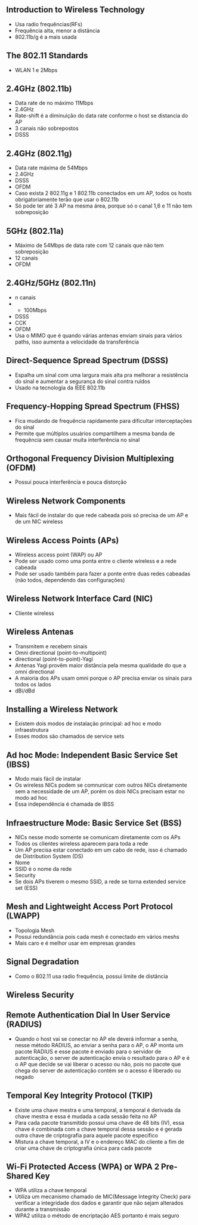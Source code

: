 ## Introduction to Wireless Technology
- Usa radio frequências(RFs)
- Frequência alta, menor a distância
- 802.11b/g é a mais usada
## The 802.11 Standards
- WLAN 1 e 2Mbps
## 2.4GHz (802.11b)
- Data rate de no máximo 11Mbps
- 2.4GHz
- Rate-shift é a diminuição do data rate conforme o host se distancia do AP
- 3 canais não sobrepostos
- DSSS 
## 2.4GHz (802.11g)
- Data rate máxima de 54Mbps
- 2.4GHz
- DSSS
- OFDM
- Caso exista 2 802.11g e 1 802.11b conectados em um AP, todos os hosts obrigatoriamente terão que usar o 802.11b
- Só pode ter até 3 AP na mesma área, porque só o canal 1,6 e 11 não tem sobreposição
## 5GHz (802.11a)
- Máximo de 54Mbps de data rate com 12 canais que não tem sobreposição
- 12 canais
- OFDM
## 2.4GHz/5GHz (802.11n)
- n canais
- + 100Mbps
- DSSS
- CCK
- OFDM
- Usa o MIMO que é quando várias antenas enviam sinais para vários paths, isso aumenta a velocidade da transferência
## Direct-Sequence Spread Spectrum (DSSS)
- Espalha um sinal com uma largura mais alta pra melhorar a resistência do sinal e aumentar a segurança do sinal contra ruídos
- Usado na tecnologia da IEEE 802.11b
## Frequency-Hopping Spread Spectrum (FHSS)
- Fica mudando de frequência rapidamente para dificultar interceptações do sinal
- Permite que múltiplos usuários compartilhem a mesma banda de frequência sem causar muita interferência no sinal
## Orthogonal Frequency Division Multiplexing (OFDM)
- Possui pouca interferência e pouca distorção
## Wireless Network Components
- Mais fácil de instalar do que rede cabeada pois só precisa de um AP e de um NIC wireless
## Wireless Access Points (APs)
- Wireless access point (WAP) ou AP
- Pode ser usado como uma ponta entre o cliente wireless e a rede cabeada
- Pode ser usado também para fazer a ponte entre duas redes cabeadas (não todos, dependendo das configurações)
## Wireless Network Interface Card (NIC)
- Cliente wireless
## Wireless Antenas
- Transmitem e recebem sinais
- Omni directional (point-to-multipoint)
- directional (point-to-point)-Yagi
- Antenas Yagi provêm maior distância pela mesma qualidade do que a omni directional
- A maioria dos APs usam omni porque o AP precisa enviar os sinais para todos os lados
- dBi/dBd
## Installing a Wireless Network
- Existem dois modos de instalação principal: ad hoc e modo infraestrutura
- Esses modos são chamados de service sets
## Ad hoc Mode: Independent Basic Service Set (IBSS)
- Modo mais fácil de instalar
- Os wireless NICs podem se comnunicar com outros NICs diretamente sem a necessidade de um AP, porém os dois NICs precisam estar no modo ad hoc
- Essa independência é chamada de IBSS
## Infraestructure Mode: Basic Service Set (BSS)
- NICs nesse modo somente se comunicam diretamente com os APs
- Todos os clientes wireless aparecem para toda a rede
- Um AP precisa estar conectado em um cabo de rede, isso é chamado de Distribution System (DS)
- Nome
- SSID é o nome da rede
- Security
- Se dois APs tiverem o mesmo SSID, a rede se torna extended service set (ESS)
## Mesh and Lightweight Access Port Protocol (LWAPP)
- Topologia Mesh
- Possui redundância pois cada mesh é conectado em vários meshs
- Mais caro e é melhor usar em empresas grandes
## Signal Degradation
- Como o 802.11 usa radio frequência, possui limite de distância
## Wireless Security
## Remote Authentication Dial In User Service (RADIUS)
- Quando o host vai se conectar no AP ele deverá informar a senha, nesse método RADIUS, ao enviar a senha para o AP, o AP monta um pacote RADIUS e esse pacote é enviado para o servidor de autenticação, o server de autenticação envia o resultado para o AP e é o AP que decide se vai liberar o acesso ou não, pois no pacote que chega do server de autenticação contém se o acesso é liberado ou negado
## Temporal Key Integrity Protocol (TKIP)
- Existe uma chave mestra e uma temporal, a temporal é derivada da chave mestra e essa é mudada a cada sessão feita no AP
- Para cada pacote transmitido possui uma chave de 48 bits (IV), essa chave é combinada com a chave temporal dessa sessão e é gerada outra chave de criptografia para aquele pacote específico
- Mistura a chave temporal, a IV e o endereço MAC do cliente a fim de criar uma chave de criptografia única para cada pacote
## Wi-Fi Protected Access (WPA) or WPA 2 Pre-Shared Key
- WPA utiliza a chave temporal
- Utiliza um mecanismo chamado de MIC(Message Integrity Check) para verificar a integridade dos dados e garantir que não sejam alterados durante a transmissão
- WPA2 utiliza o método de encriptação AES portanto é mais seguro
